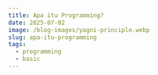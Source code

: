 ```yaml
---
title: Apa itu Programming?
date: 2025-07-02
image: /blog-images/yagni-principle.webp
slug: apa-itu-programming
tags:
  - programming
  - basic
---
```


